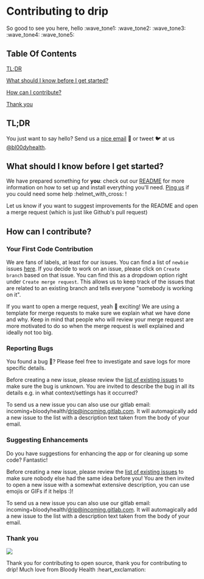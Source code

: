 # Contributing to drip
So good to see you here, hello :wave\_tone1: :wave\_tone2: :wave\_tone3: :wave\_tone4: :wave\_tone5:


## Table Of Contents

[TL;DR](#tl-dr)

[What should I know before I get started?](#what-should-i-know-before-i-get-started)

[How can I contribute?](#how-can-i-contribute)

[Thank you](#thank-you)

## TL;DR

You just want to say hello? Send us a [nice email](mailto:bl00dyhealth@mailbox.org?Subject=Nice%20incoming%20mail) :postbox: or tweet :bird: at us [@bl00dyhealth](https://twitter.com/bl00dyhealth).

## What should I know before I get started?

We have prepared something for **you**: check out our [README](https://gitlab.com/bloodyhealth/drip/blob/master/README.md) for more information on how to set up and install everything you'll need.
[Ping us](mailto:bl00dyhealth@mailbox.org) if you could need some help :helmet\_with\_cross: !

Let us know if you want to suggest improvements for the README and open a merge request (which is just like Github's pull request)

## How can I contribute?

### Your First Code Contribution

We are fans of labels, at least for our issues. You can find a list of `newbie` issues [here](https://gitlab.com/bloodyhealth/drip/issues?label_name%5B%5D=Newbie).
If you decide to work on an issue, please click on `Create branch` based on that issue. You can find this as a dropdown option right under `Create merge request`.
This allows us to keep track of the issues that are related to an existing branch and tells everyone "somebody is working on it".

If you want to open a merge request, yeah :tada: exciting! We are using a template for merge requests to make sure we explain what we have done and why.
Keep in mind that people who will review your merge request are more motivated to do so when the merge request is well explained and ideally not too big.

### Reporting Bugs

You found a bug :bug:? Please feel free to investigate and save logs for more specific details.

Before creating a new issue, please review the [list of existing issues](https://gitlab.com/bloodyhealth/drip/issues) to make sure the bug is unknown. You are invited to describe the bug in all its details e.g. in what context/settings has it occurred?

To send us a new issue you can also use our gitlab email: incoming+bloodyhealth/drip@incoming.gitlab.com. It will automagically add a new issue to the list with a description text taken from the body of your email.

### Suggesting Enhancements

Do you have suggestions for enhancing the app or for cleaning up some code? Fantastic!

Before creating a new issue, please review the [list of existing issues](https://gitlab.com/bloodyhealth/drip/issues) to make sure nobody else had the same idea before you! You are then invited to open a new issue with a somewhat extensive description, you can use emojis or GIFs if it helps :)! 

To send us a new issue you can also use our gitlab email: incoming+bloodyhealth/drip@incoming.gitlab.com. It will automagically add a new issue to the list with a description text taken from the body of your email.

### Thank you

![](https://media.giphy.com/media/kPA88elN9kYco/giphy.gif)
 
Thank you for contributing to open source, thank you for contributing to drip!
Much love from Bloody Health :heart\_exclamation: 